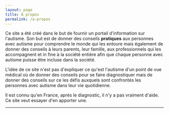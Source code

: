 ```yaml
---
layout: page
title: À propos
permalink: /a-propos
---
```


Ce site a été créé dans le but de fournir un portail d'information sur
l'autisme. Son but est de donner des conseils **pratiques** aux personnes avec autisme pour comprendre le monde qui les entoure
mais également de donner des conseils à leurs parents, leur famille, aux professionnels qui les accompagnent
et in fine à la société entière afin que chaque personne avec autisme puisse être incluse dans la société.


L'idée de ce site n'est pas d'expliquer ce qu'est l'autisme d'un point de vue médical où de donner des conseils pour se faire diagnostiquer mais de donner des conseils sur
ce les défis auxquels sont confrontés les personnes avec autisme dans leur vie quotidienne.

Il est connu qu'en France, après le diagnostic, il n'y a pas vraiment d'aide. Ce site veut essayer d'en apporter une.


---

